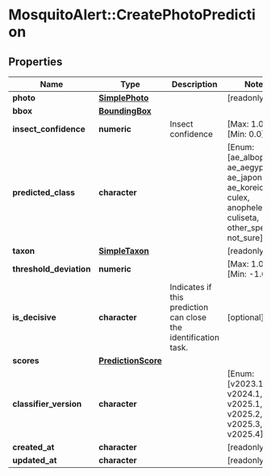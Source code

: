 # MosquitoAlert::CreatePhotoPrediction


## Properties
Name | Type | Description | Notes
------------ | ------------- | ------------- | -------------
**photo** | [**SimplePhoto**](SimplePhoto.md) |  | [readonly] 
**bbox** | [**BoundingBox**](BoundingBox.md) |  | 
**insect_confidence** | **numeric** | Insect confidence | [Max: 1.0] [Min: 0.0] 
**predicted_class** | **character** |  | [Enum: [ae_albopictus, ae_aegypti, ae_japonicus, ae_koreicus, culex, anopheles, culiseta, other_species, not_sure]] 
**taxon** | [**SimpleTaxon**](SimpleTaxon.md) |  | [readonly] 
**threshold_deviation** | **numeric** |  | [Max: 1.0] [Min: -1.0] 
**is_decisive** | **character** | Indicates if this prediction can close the identification task. | [optional] 
**scores** | [**PredictionScore**](PredictionScore.md) |  | 
**classifier_version** | **character** |  | [Enum: [v2023.1, v2024.1, v2025.1, v2025.2, v2025.3, v2025.4]] 
**created_at** | **character** |  | [readonly] 
**updated_at** | **character** |  | [readonly] 


